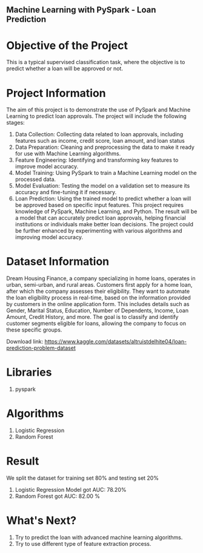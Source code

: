 ## Machine Learning with PySpark - Loan Prediction

# Objective of the Project
This is a typical supervised classification task, where the objective is to predict whether a loan will be approved or not.

# Project Information
The aim of this project is to demonstrate the use of PySpark and Machine Learning to predict loan approvals. The project will include the following stages:
1. Data Collection: Collecting data related to loan approvals, including features such as income, credit score, loan amount, and loan status
2. Data Preparation: Cleaning and preprocessing the data to make it ready for use with Machine Learning algorithms.
3. Feature Engineering: Identifying and transforming key features to improve model accuracy.
4. Model Training: Using PySpark to train a Machine Learning model on the processed data.
5. Model Evaluation: Testing the model on a validation set to measure its accuracy and fine-tuning it if necessary.
6. Loan Prediction: Using the trained model to predict whether a loan will be approved based on specific input features.
This project requires knowledge of PySpark, Machine Learning, and Python. The result will be a model that can accurately predict loan approvals, helping financial institutions or individuals make better loan decisions. The project could be further enhanced by experimenting with various algorithms and improving model accuracy.


# Dataset Information
Dream Housing Finance, a company specializing in home loans, operates in urban, semi-urban, and rural areas. Customers first apply for a home loan, after which the company assesses their eligibility. They want to automate the loan eligibility process in real-time, based on the information provided by customers in the online application form. This includes details such as Gender, Marital Status, Education, Number of Dependents, Income, Loan Amount, Credit History, and more. The goal is to classify and identify customer segments eligible for loans, allowing the company to focus on these specific groups.

Download link: https://www.kaggle.com/datasets/altruistdelhite04/loan-prediction-problem-dataset

# Libraries
1. pyspark
# Algorithms
1. Logistic Regression
2. Random Forest

# Result
We split the dataset for training set 80% and testing set 20%
1. Logistic Regression Model got AUC: 78.20%
2. Random Forest got AUC: 82.00 %

# What's Next?
1. Try to predict the loan with advanced machine learning algorithms.
2. Try to use different type of feature extraction process.


